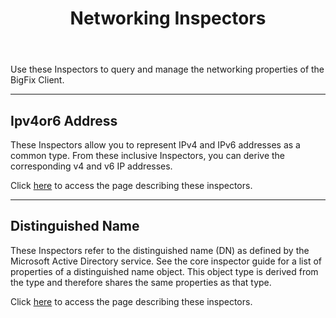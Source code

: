 ﻿---
title: Networking Inspectors
---

Use these Inspectors to query and manage the networking properties of the BigFix Client.

---

## Ipv4or6 Address

These Inspectors allow you to represent IPv4 and IPv6 addresses as a common type. From these inclusive Inspectors, you can derive the corresponding v4 and v6 IP addresses.

Click [here](/relevance/reference/ipv4or6-address.html) to access the page describing these inspectors.

---

## Distinguished Name

These Inspectors refer to the distinguished name (DN) as defined by the Microsoft Active Directory service. See the core inspector guide for a list of properties of a distinguished name object.
This object type is derived from the <string> type and therefore shares the same properties as that type.

Click [here](/relevance/reference/distinguished-name.html) to access the page describing these inspectors.

